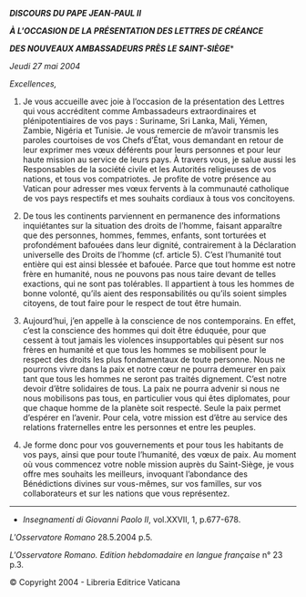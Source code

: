 ***DISCOURS DU PAPE JEAN-PAUL II***

***À L'OCCASION DE LA PRÉSENTATION DES LETTRES DE CRÉANCE***

***DES NOUVEAUX AMBASSADEURS PRÈS LE SAINT-SIÈGE****

*Jeudi 27 mai 2004*

*Excellences,*

1. Je vous accueille avec joie à l’occasion de la présentation des Lettres qui vous accréditent comme Ambassadeurs extraordinaires et plénipotentiaires de vos pays : Suriname, Sri Lanka, Mali, Yémen, Zambie, Nigéria et Tunisie. Je vous remercie de m’avoir transmis les paroles courtoises de vos Chefs d’État, vous demandant en retour de leur exprimer mes vœux déférents pour leurs personnes et pour leur haute mission au service de leurs pays. À travers vous, je salue aussi les Responsables de la société civile et les Autorités religieuses de vos nations, et tous vos compatriotes. Je profite de votre présence au Vatican pour adresser mes vœux fervents à la communauté catholique de vos pays respectifs et mes souhaits cordiaux à tous vos concitoyens.

2. De tous les continents parviennent en permanence des informations inquiétantes sur la situation des droits de l’homme, faisant apparaître que des personnes, hommes, femmes, enfants, sont torturées et profondément bafouées dans leur dignité, contrairement à la Déclaration universelle des Droits de l’homme (cf. article 5). C’est l’humanité tout entière qui est ainsi blessée et bafouée. Parce que tout homme est notre frère en humanité, nous ne pouvons pas nous taire devant de telles exactions, qui ne sont pas tolérables. Il appartient à tous les hommes de bonne volonté, qu’ils aient des responsabilités ou qu’ils soient simples citoyens, de tout faire pour le respect de tout être humain.

3. Aujourd’hui, j’en appelle à la conscience de nos contemporains. En effet, c’est la conscience des hommes qui doit être éduquée, pour que cessent à tout jamais les violences insupportables qui pèsent sur nos frères en humanité et que tous les hommes se mobilisent pour le respect des droits les plus fondamentaux de toute personne. Nous ne pourrons vivre dans la paix et notre cœur ne pourra demeurer en paix tant que tous les hommes ne seront pas traités dignement. C’est notre devoir d’être solidaires de tous. La paix ne pourra advenir si nous ne nous mobilisons pas tous, en particulier vous qui êtes diplomates, pour que chaque homme de la planète soit respecté. Seule la paix permet d’espérer en l’avenir. Pour cela, votre mission est d’être au service des relations fraternelles entre les personnes et entre les peuples.

4. Je forme donc pour vos gouvernements et pour tous les habitants de vos pays, ainsi que pour toute l’humanité, des vœux de paix. Au moment où vous commencez votre noble mission auprès du Saint-Siège, je vous offre mes souhaits les meilleurs, invoquant l’abondance des Bénédictions divines sur vous-mêmes, sur vos familles, sur vos collaborateurs et sur les nations que vous représentez.

* * *

* *Insegnamenti di Giovanni Paolo II*, vol.XXVII, 1, p.677-678.

*L'Osservatore Romano* 28.5.2004 p.5.

*L'Osservatore Romano. Edition hebdomadaire en langue française* n° 23 p.3.

© Copyright 2004 - Libreria Editrice Vaticana
